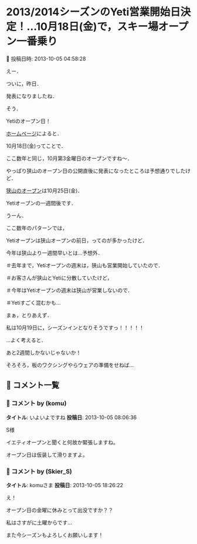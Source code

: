 # 2013/2014シーズンのYeti営業開始日決定！…10月18日(金)で，スキー場オープン一番乗り

📅 投稿日時: 2013-10-05 04:58:28

えー．





ついに，昨日．


発表になりましたね．


そう．


Yetiのオープン日！





[ホームページ](http://www.yeti-resort.com/index.html)によると．


10月18日(金)ってことで．


ここ数年と同じ，10月第3金曜日のオープンですね～．





やっぱり狭山のオープン日の公開直後に発表になったところは予想通りでしたけど．


[狭山のオープン](http://www.sayama-ski.jp/index.html)は10月25日(金)．


Yetiオープンの一週間後です．





うーん．


ここ数年のパターンでは，


Yetiオープンは狭山オープンの前日，ってのが多かったけど．


今年は狭山より一週間早いとは…予想外．





＃去年まで，Yetiオープンの週末は，狭山も営業開始していたので．


＃お客さんが狭山とYetiに分散していたけど，


＃今年はYetiオープンの週末は狭山が営業しないので．


＃Yetiすごく混むかも…





まぁ，とりあえず．


私は10月19日に，シーズンインとなりそうですっ！！！！！





…よく考えると．


あと2週間しかないじゃないか！


そろそろ，板のワクシングやらウェアの準備をせねば…

## 💬 コメント一覧

### 💬 コメント by (komu)
**タイトル**: いよいよですね
**投稿日**: 2013-10-05 08:06:36

S様

イエティオープンと聞くと何故か緊張しますね。

オープン日は仮装して滑りますよ。

### 💬 コメント by (Skier_S)
**タイトル**: komuさま
**投稿日**: 2013-10-05 18:26:22

え！

オープン日の金曜に休みとって出没ですか？？

私はさすがに土曜からです…



また今シーズンもよろしくお願いします！

